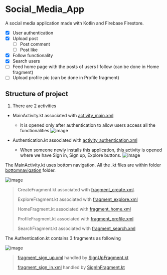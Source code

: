 
# Social_Media_App
A social media application made with Kotlin and Firebase Firestore.

- [x] User authentication
- [x] Upload post
     - [ ] Post comment
     - [ ] Post like
- [x] Follow functionality
- [x] Search users
- [ ] Feed home page with the posts of users I follow (can be done in Home fragment)
- [ ] Upload profile pic (can be done in Profile fragment)

## Structure of project

1. There are 2 activities
  - MainActivity.kt associated with [activity_main.xml](https://github.com/yogendra131994/Social_Media_App/blob/main/app/src/main/res/layout/activity_main.xml)
      - It is opened only after authentication to allow users access all the functionalities
        ![image](https://github.com/yogendra131994/Social_Media_App/assets/87609565/106baf59-0d6d-420b-8216-41a21258d9b3)

  - Authentication.kt associated with [activity_authentication.xml]( https://github.com/yogendra131994/Social_Media_App/blob/main/app/src/main/res/layout/activity_authentication.xml)
      - When someone newly installs this application, this activity is opened where we have Sign in, Sign up, Explore buttons.
        ![image](https://github.com/yogendra131994/Social_Media_App/assets/87609565/9efc5e8f-8141-48fc-a4a4-a373a356756a)

The MainActivity.kt uses bottom navigation. All the .kt files are within folder [bottomnavigation](https://github.com/yogendra131994/Social_Media_App/tree/main/app/src/main/java/com/example/myapplication/bottomnavigation) folder.

![image](https://github.com/yogendra131994/Social_Media_App/assets/87609565/3e125c88-cf06-4381-8288-ca82f80ead74)


> CreateFragment.kt associated with [fragment_create.xml](https://github.com/yogendra131994/Social_Media_App/blob/main/app/src/main/java/com/example/myapplication/bottomnavigation/CreateFragment.kt).
> 
> ExploreFragment.kt associated with [fragment_explore.xml](https://github.com/yogendra131994/Social_Media_App/blob/main/app/src/main/java/com/example/myapplication/bottomnavigation/ExploreFragment.kt)
> 
> HomeFragment.kt associated with [fragment_home.xml](https://github.com/yogendra131994/Social_Media_App/blob/main/app/src/main/java/com/example/myapplication/bottomnavigation/HomeFragment.kt)
> 
> ProfileFragment.kt associated with [fragment_profile.xml](https://github.com/yogendra131994/Social_Media_App/blob/main/app/src/main/java/com/example/myapplication/bottomnavigation/ProfileFragment.kt)
> 
> SearchFragment.kt associated with [fragment_search.xml](https://github.com/yogendra131994/Social_Media_App/blob/main/app/src/main/java/com/example/myapplication/bottomnavigation/SearchFragment.kt)


The Authentication.kt contains 3 fragments as following

![image](https://github.com/yogendra131994/Social_Media_App/assets/87609565/851899a5-84d1-4357-99bd-26021018b4a2)

> [fragment_sign_up.xml](https://github.com/yogendra131994/Social_Media_App/blob/main/app/src/main/res/layout/fragment_sign_up.xml)  handled by [SignUpFragment.kt](https://github.com/yogendra131994/Social_Media_App/blob/main/app/src/main/java/com/example/myapplication/SignUpFragment.kt)
> 
> [fragment_sign_in.xml](https://github.com/yogendra131994/Social_Media_App/blob/main/app/src/main/res/layout/fragment_sign_in.xml) handled by [SignInFragment.kt](https://github.com/yogendra131994/Social_Media_App/blob/main/app/src/main/java/com/example/myapplication/SignInFragment.kt)
